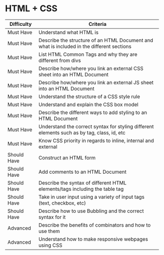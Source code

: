 # HTML + CSS

| Difficulty |  Criteria                                                                               |
| ----------------- | ------------------------------------------------------------------------------------------- |
| Must Have         | Understand what HTML is                                                                     |
| Must Have         | Describe the structure of an HTML Document and what is included in the different sections   |
| Must Have         | List HTML Common Tags and why they are different from divs                                  |
| Must Have         | Describe how/where you link an external CSS sheet into an HTML Document                     |
| Must Have         | Describe how/where you link an external JS sheet into an HTML Document                      |
| Must Have         | Understand the structure of a CSS style rule                                                |
| Must Have         | Understand and explain the CSS box model                                                    |
| Must Have         | Describe the different ways to add styling to an HTML Document                              |
| Must Have         | Understand the correct syntax for styling different elements such as by tag, class, id, etc |
| Must Have         | Know CSS priority in regards to inline, internal and external                               |
| Should Have       | Construct an HTML form                                                                      |
| Should Have       | Add comments to an HTML Document                                                            |
| Should Have       | Describe the syntax of different HTML elements/tags including the table tag                 |
| Should Have       | Take in user input using a variety of input tags (text, checkbox, etc)                      |
| Should Have       | Describe how to use Bubbling and the correct syntax for it                                  |
| Advanced      | Describe the benefits of combinators and how to use them                                    |
| Advanced      | Understand how to make responsive webpages using CSS                                        |
